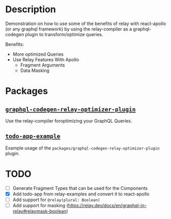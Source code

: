 # Description

Demonstration on how to use some of the benefits of relay with react-apollo (or any graphql framework) by using the relay-compiler as a graphql-codegen plugin to transform/optimize queries.

Benefits:

- More optimized Queries
- Use Relay Features With Apollo
  - Fragment Arguments
  - Data Masking

# Packages

## [`graphql-codegen-relay-optimizer-plugin`](packages/graphql-codegen-relay-optimizer-plugin)

Use the relay-compiler foroptimizing your GraphQL Queries.

## [`todo-app-example`](packages/todo-app-example)

Example usage of the `packages/graphql-codegen-relay-optimizer-plugin` plugin.

# TODO

- [ ] Generate Fragment Types that can be used for the Components
- [x] Add todo-app from relay-examples and convert it to react-apollo
- [ ] Add support for `@relay(plural: Boolean)`
- [ ] Add support for masking (https://relay.dev/docs/en/graphql-in-relay#relaymask-boolean)

